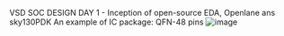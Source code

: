 VSD SOC DESIGN
DAY 1 - Inception of open-source EDA, Openlane ans sky130PDK
An example of IC package: QFN-48 pins
![image](https://github.com/Christi1992/Physical_design/assets/168098124/57d2d9a6-d0d0-4dc3-8b03-02bf6a7ccde0)
